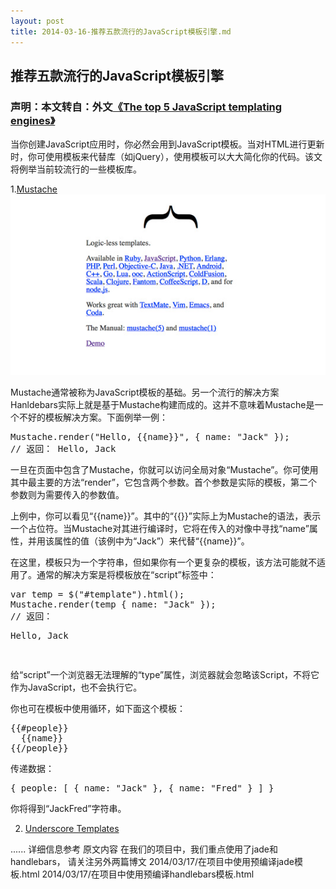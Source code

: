 ```yaml
---
layout: post
title: 2014-03-16-推荐五款流行的JavaScript模板引擎.md
---
```


## 推荐五款流行的JavaScript模板引擎
### 声明：本文转自：外文[《The top 5 JavaScript templating engines》][1]

当你创建JavaScript应用时，你必然会用到JavaScript模板。当对HTML进行更新时，你可使用模板来代替库（如jQuery），使用模板可以大大简化你的代码。该文将例举当前较流行的一些模板库。

1.[Mustache][2]
![mustache](/images/2014-03-16-web-templates-mustache.jpg)

Mustache通常被称为JavaScript模板的基础。另一个流行的解决方案Hanldebars实际上就是基于Mustache构建而成的。这并不意味着Mustache是一个不好的模板解决方案。下面例举一例：

<pre class="blush: js">
Mustache.render("Hello, {{name}}", { name: "Jack" });
// 返回： Hello, Jack
</pre>

一旦在页面中包含了Mustache，你就可以访问全局对象“Mustache”。你可使用其中最主要的方法“render”，它包含两个参数。首个参数是实际的模板，第二个参数则为需要传入的参数值。

上例中，你可以看见“{{name}}”。其中的“{{}}”实际上为Mustache的语法，表示一个占位符。当Mustache对其进行编译时，它将在传入的对像中寻找“name”属性，并用该属性的值（该例中为“Jack”）来代替“{{name}}”。

在这里，模板只为一个字符串，但如果你有一个更复杂的模板，该方法可能就不适用了。通常的解决方案是将模板放在“script”标签中：

<pre class="blush: js">
var temp = $("#template").html();
Mustache.render(temp { name: "Jack" });
// 返回： <p>Hello, Jack</p>
</pre>
给“script”一个浏览器无法理解的“type”属性，浏览器就会忽略该Script，不将它作为JavaScript，也不会执行它。

你也可在模板中使用循环，如下面这个模板：
<pre class="blush: js">
{{#people}}
  {{name}}
{{/people}}
</pre>
传递数据：
<pre class="blush: js">
{ people: [ { name: "Jack" }, { name: "Fred" } ] }
</pre>
你将得到“JackFred”字符串。

2. [Underscore Templates][3]

......
详细信息参考 原文内容
在我们的项目中，我们重点使用了jade和handlebars， 请关注另外两篇博文
2014/03/17/在项目中使用预编译jade模板.html
2014/03/17/在项目中使用预编译handlebars模板.html


[1]:http://www.creativebloq.com/web-design/templating-engines-9134396
[2]:https://github.com/janl/mustache.js
[3]:http://underscorejs.org/

